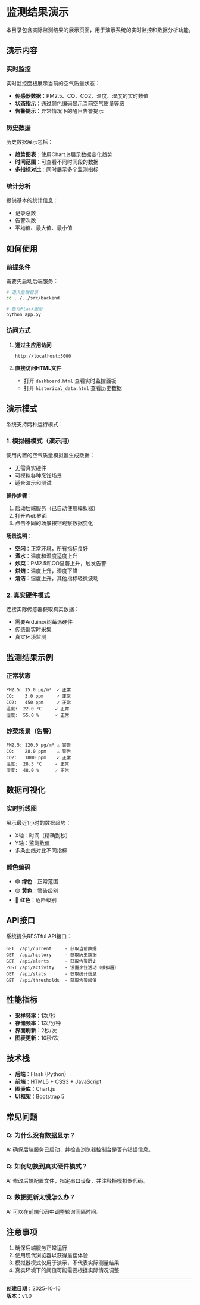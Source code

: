 # 监测结果演示

本目录包含实际监测结果的展示页面，用于演示系统的实时监控和数据分析功能。

## 演示内容

### 实时监控

实时监控面板展示当前的空气质量状态：
- **传感器数据**：PM2.5、CO、CO2、温度、湿度的实时数值
- **状态指示**：通过颜色编码显示当前空气质量等级
- **告警提示**：异常情况下的醒目告警提示

### 历史数据

历史数据展示包括：
- **趋势图表**：使用Chart.js展示数据变化趋势
- **时间范围**：可查看不同时间段的数据
- **多指标对比**：同时展示多个监测指标

### 统计分析

提供基本的统计信息：
- 记录总数
- 告警次数
- 平均值、最大值、最小值

## 如何使用

### 前提条件

需要先启动后端服务：

```bash
# 进入后端目录
cd ../../src/backend

# 启动Flask服务
python app.py
```

### 访问方式

1. **通过主应用访问**
   ```
   http://localhost:5000
   ```

2. **直接访问HTML文件**
   - 打开 `dashboard.html` 查看实时监控面板
   - 打开 `historical_data.html` 查看历史数据

## 演示模式

系统支持两种运行模式：

### 1. 模拟器模式（演示用）

使用内置的空气质量模拟器生成数据：
- 无需真实硬件
- 可模拟各种烹饪场景
- 适合演示和测试

**操作步骤**：
1. 启动后端服务（已自动使用模拟器）
2. 打开Web界面
3. 点击不同的场景按钮观察数据变化

**场景说明**：
- **空闲**：正常环境，所有指标良好
- **煮水**：温度和湿度适度上升
- **炒菜**：PM2.5和CO显著上升，触发告警
- **烘焙**：温度上升，湿度下降
- **清洁**：湿度上升，其他指标轻微波动

### 2. 真实硬件模式

连接实际传感器获取真实数据：
- 需要Arduino/树莓派硬件
- 传感器实时采集
- 真实环境监测

## 监测结果示例

### 正常状态
```
PM2.5: 15.0 μg/m³  ✓ 正常
CO:    3.0 ppm     ✓ 正常
CO2:   450 ppm     ✓ 正常
温度:  22.0 °C     ✓ 正常
湿度:  55.0 %      ✓ 正常
```

### 炒菜场景（告警）
```
PM2.5: 120.0 μg/m³ ⚠️ 警告
CO:    28.0 ppm    ⚠️ 警告
CO2:   1800 ppm    ✓ 正常
温度:  28.5 °C     ✓ 正常
湿度:  48.0 %      ✓ 正常
```

## 数据可视化

### 实时折线图

展示最近1小时的数据趋势：
- X轴：时间（精确到秒）
- Y轴：监测数值
- 多条曲线对比不同指标

### 颜色编码

- 🟢 **绿色**：正常范围
- 🟡 **黄色**：警告级别
- 🔴 **红色**：危险级别

## API接口

系统提供RESTful API接口：

```
GET  /api/current     - 获取当前数据
GET  /api/history     - 获取历史数据
GET  /api/alerts      - 获取告警历史
POST /api/activity    - 设置烹饪活动（模拟器）
GET  /api/stats       - 获取统计信息
GET  /api/thresholds  - 获取告警阈值
```

## 性能指标

- **采样频率**：1次/秒
- **存储频率**：1次/分钟
- **界面刷新**：2秒/次
- **图表更新**：10秒/次

## 技术栈

- **后端**：Flask (Python)
- **前端**：HTML5 + CSS3 + JavaScript
- **图表库**：Chart.js
- **UI框架**：Bootstrap 5

## 常见问题

### Q: 为什么没有数据显示？
A: 确保后端服务已启动，并检查浏览器控制台是否有错误信息。

### Q: 如何切换到真实硬件模式？
A: 修改后端配置文件，指定串口设备，并注释掉模拟器代码。

### Q: 数据更新太慢怎么办？
A: 可以在前端代码中调整轮询间隔时间。

## 注意事项

1. 确保后端服务正常运行
2. 使用现代浏览器以获得最佳体验
3. 模拟器模式仅用于演示，不代表实际测量结果
4. 真实环境下的阈值可能需要根据实际情况调整

---

**创建日期**：2025-10-16  
**版本**：v1.0
